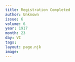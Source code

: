 ```yaml
---
title: Registration Completed
author: Unknown
issue: 6
volume: 6
year: 1917
month: 23
day: VI
tags:
layout: page.njk
image:
---
```





